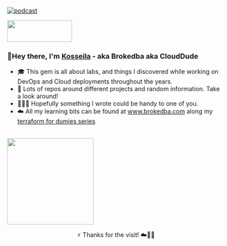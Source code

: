 [![podcast](https://github.com/brokedba/brokedba/assets/29458929/dcec469a-7e67-466e-ba92-d8ed5512ab1c)](https://podcasters.spotify.com/pod/show/techbeats)

<p align="justified"> <img src= "https://github.com/vimal-verma/vimal-verma/blob/v2/img/hello.gif" width="150" height="50" /> </p>
    <h3 align="justified"> 👋Hey there, I'm <a href="https://brokedba">Kosseila</a> - aka Brokedba aka CloudDude </h3>


- 🎓 This gem is all about labs, and things I discovered while working on DevOps and Cloud deployments throughout the years.
- 🔎 Lots of repos around different projects and random information. Take a look around!
- 👨🏼‍🚀 Hopefully something I wrote could be handy to one of you.
- ☁️ All my learning bits can be found at www.brokedba.com along my [terraform for dumies series](http://www.brokedba.com/2021/12/my-terraform-labs-2021-cloud-recap.html)   
<br>  
<a href="https://github.com/anuraghazra/github-readme-stats">
  <img height=200 align="center" src="https://github-readme-stats.vercel.app/api?username=brokedba&icons=true&include_all_commits=true&theme=default&show_icons=true&rank_icon=github" />
</a>

 <p align=center>
⚡ Thanks for the visit! ☁️🤙💪
 </p>
<!--
**brokedba/brokedba** is a ✨ _special_ ✨ repository because its `README.md` (this file) appears on your GitHub profile.

Here are some ideas to get you started:

- 🔭 I’m currently working on ...
- 🌱 I’m currently learning ...
- 👯 I’m looking to collaborate on ...
- 🤔 I’m looking for help with ...
- 💬 Ask me about ...
- 📫 How to reach me: ...
- 😄 Pronouns: ...
- ⚡ Fun fact: ...
<img src="https://media.giphy.com/media/hvRJCLFzcasrR4ia7z/giphy.gif" width="28">
![Top Langs](https://github-readme-stats.vercel.app/api/top-langs/?username=brokedba&hide_progress=true)
![brokedba's GitHub Stats](https://github-readme-stats.vercel.app/api?username=brokedba&icons=true&include_all_commits=true&theme=default&show_icons=true&rank_icon=github)
<a href="https://github.com/anuraghazra/convoychat">
  <img height=200 align="center" src="https://github-readme-stats.vercel.app/api/top-langs?username=brokedba&hide_progress=true&&hide=PLSQL,plpgSQL,Python&layout=compact&&card_width=320" />
</a>
 
-->
